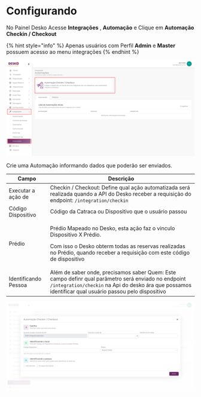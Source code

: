 # Configurando

No Painel Desko Acesse **Integrações** , **Automação** e Clique em **Automação Checkin / Checkout**

{% hint style="info" %}
Apenas usuários com Perfil **Admin** e **Master** possuem acesso ao menu integrações
{% endhint %}

![](<../../.gitbook/assets/Desko-Painel (1) (1).png>)

Crie uma Automação informando dados que poderão ser enviados.

| Campo                | Descrição                                                                                                                                                                                                      |
| -------------------- | -------------------------------------------------------------------------------------------------------------------------------------------------------------------------------------------------------------- |
| Executar a ação de   | Checkin / Checkout: Define qual ação automatizada será realizada quando a API do Desko receber a requisição do endpoint: `/integration/checkin`                                                                |
| Código Dispositivo   | Código da Catraca ou Dispositivo que o usuário passou                                                                                                                                                          |
| Prédio               | <p>Prédio Mapeado no Desko, esta ação faz o vinculo Dispositivo X Prédio.</p><p>Com isso o Desko obterm todas as reservas realizadas no Prédio, quando receber a requisição com este código de dispositivo</p> |
| Identificando Pessoa | Além de saber onde, precisamos saber Quem: Este campo definr qual parâmetro será enviado no endpoint `/integration/checkin` na Api do desko ára que possamos identificar qual usuário passou pelo dispositivo  |

![](<../../.gitbook/assets/Desko-Painel 2(1).png>)
